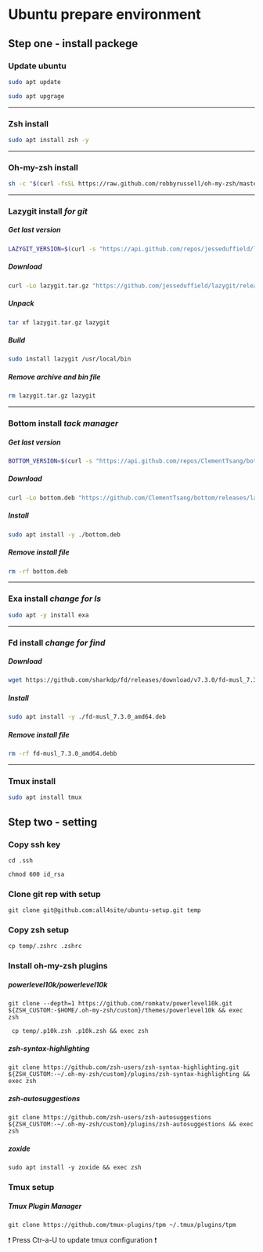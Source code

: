 # Ubuntu prepare environment
## Step one - install packege
### Update ubuntu
```bash
sudo apt update
```
```bash
sudo apt upgrage
```
---

### Zsh install
```bash
sudo apt install zsh -y
```
---

### Oh-my-zsh install
```bash
sh -c "$(curl -fsSL https://raw.github.com/robbyrussell/oh-my-zsh/master/tools/install.sh)"
```
---

### Lazygit install *for git*
##### Get last version 
```bash
LAZYGIT_VERSION=$(curl -s "https://api.github.com/repos/jesseduffield/lazygit/releases/latest" | grep -Po '"tag_name": "v\K[^"]*')
```
##### Download
```bash
curl -Lo lazygit.tar.gz "https://github.com/jesseduffield/lazygit/releases/latest/download/lazygit_${LAZYGIT_VERSION}_Linux_x86_64.tar.gz"
```
##### Unpack
```bash
tar xf lazygit.tar.gz lazygit
```
##### Build
```bash
sudo install lazygit /usr/local/bin
```
##### Remove archive and bin file
```bash
rm lazygit.tar.gz lazygit
```
---

### Bottom install *tack manager*
##### Get last version
```bash
BOTTOM_VERSION=$(curl -s "https://api.github.com/repos/ClementTsang/bottom/releases/latest" | grep -Po '"tag_name": "\K[0-9.]+')
```
##### Download
```bash
curl -Lo bottom.deb "https://github.com/ClementTsang/bottom/releases/latest/download/bottom_${BOTTOM_VERSION}_amd64.deb"
```
##### Install
```bash
sudo apt install -y ./bottom.deb
```
##### Remove install file
```bash
rm -rf bottom.deb
```
---

### Exa install *change for ls*
```bash
sudo apt -y install exa
```
---

### Fd install *change for find*
##### Download
```bash
wget https://github.com/sharkdp/fd/releases/download/v7.3.0/fd-musl_7.3.0_amd64.deb
```
##### Install
```bash
sudo apt install -y ./fd-musl_7.3.0_amd64.deb
```
##### Remove install file
```bash
rm -rf fd-musl_7.3.0_amd64.debb
```
---

### Tmux install
```bash
sudo apt install tmux
```

## Step two - setting
### Copy ssh key
```
cd .ssh
```
```
chmod 600 id_rsa
```
### Clone git rep with setup
```
git clone git@github.com:all4site/ubuntu-setup.git temp
```
### Copy zsh setup
```
cp temp/.zshrc .zshrc
```
### Install oh-my-zsh plugins
##### powerlevel10k/powerlevel10k
```
git clone --depth=1 https://github.com/romkatv/powerlevel10k.git ${ZSH_CUSTOM:-$HOME/.oh-my-zsh/custom}/themes/powerlevel10k && exec zsh
```
```
 cp temp/.p10k.zsh .p10k.zsh && exec zsh
```
##### zsh-syntax-highlighting
```
git clone https://github.com/zsh-users/zsh-syntax-highlighting.git ${ZSH_CUSTOM:-~/.oh-my-zsh/custom}/plugins/zsh-syntax-highlighting && exec zsh
```
##### zsh-autosuggestions
```
git clone https://github.com/zsh-users/zsh-autosuggestions ${ZSH_CUSTOM:-~/.oh-my-zsh/custom}/plugins/zsh-autosuggestions && exec zsh
```
##### zoxide
```
sudo apt install -y zoxide && exec zsh
```
### Tmux setup
##### Tmux Plugin Manager
```
git clone https://github.com/tmux-plugins/tpm ~/.tmux/plugins/tpm
```
:exclamation: Press Ctr-a-U to update tmux configuration :exclamation:

